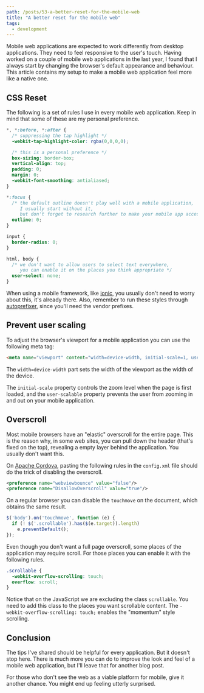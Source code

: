 ```yaml
---
path: /posts/53-a-better-reset-for-the-mobile-web
title: "A better reset for the mobile web"
tags:
  - development
---
```


Mobile web applications are expected to work differently from desktop applications. They need to feel responsive to the user's touch. Having worked on a couple of mobile web applications in the last year, I found that I always start by changing the browser's default appearance and behaviour. This article contains my setup to make a mobile web application feel more like a native one.

## CSS Reset

The following is a set of rules I use in every mobile web application. Keep in mind that some of these are my personal preference.

```css
*, *:before, *:after {
  /* suppressing the tap highlight */
  -webkit-tap-highlight-color: rgba(0,0,0,0);

  /* this is a personal preference */
  box-sizing: border-box;
  vertical-align: top;
  padding: 0;
  margin: 0;
  -webkit-font-smoothing: antialiased;
}

*:focus {
  /* the default outline doesn't play well with a mobile application, 
     I usually start without it,
     but don't forget to research further to make your mobile app accessible. */
  outline: 0;
}

input {
  border-radius: 0;
}

html, body {
  /* we don't want to allow users to select text everywhere,
     you can enable it on the places you think appropriate */
  user-select: none;
}
```

When using a mobile framework, like [ionic](http://ionicframework.com/), you usually don't need to worry about this, it's already there. Also, remember to run these styles through [autoprefixer](https://github.com/postcss/autoprefixer), since you'll need the vendor prefixes.


## Prevent user scaling

To adjust the browser's viewport for a mobile application you can use the following meta tag:

```html
<meta name="viewport" content="width=device-width, initial-scale=1, user-scalable=no">
```

The `width=device-width` part sets the width of the viewport as the width of the device.

The `initial-scale` property controls the zoom level when the page is first loaded, and the `user-scalable` property prevents the user from zooming in and out on your mobile application.

## Overscroll

Most mobile browsers have an "elastic" overscroll for the entire page. This is the reason why, in some web sites, you can pull down the header (that's fixed on the top), revealing a empty layer behind the application. You usually don't want this.

On [Apache Cordova](https://cordova.apache.org/), pasting the following rules in the `config.xml` file should do the trick of disabling the overscroll.

```xml
<preference name="webviewbounce" value="false"/>
<preference name="DisallowOverscroll" value="true"/>
```

On a regular browser you can disable the `touchmove` on the document, which obtains the same result.

```javascript
$('body').on('touchmove', function (e) {
  if (! $('.scrollable').has($(e.target)).length)
    e.preventDefault();
});
```

Even though you don't want a full page overscroll, some places of the application may require scroll. For those places you can enable it with the following rules.

```css
.scrollable {
  -webkit-overflow-scrolling: touch;
  overflow: scroll;
}
```

Notice that on the JavaScript we are excluding the class `scrollable`. You need to add this class to the places you want scrollable content.
The `-webkit-overflow-scrolling: touch;` enables the "momentum" style scrolling.

## Conclusion

The tips I've shared should be helpful for every application. But it doesn't stop here. There is much more you can do to improve the look and feel of a mobile web application, but I'll leave that for another blog post.

For those who don't see the web as a viable platform for mobile, give it another chance. You might end up feeling utterly surprised.

